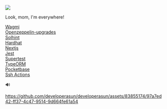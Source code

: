![](https://gh-hits.nomadcoders.workers.dev/view?username=developerasun)

Look, mom, I'm everywhere!

[Wagmi](https://github.com/wagmi-dev/wagmi/issues/1948) <br/>
[Openzeppelin-upgrades](https://github.com/OpenZeppelin/openzeppelin-upgrades/issues/623) <br/>
[Solhint](https://github.com/protofire/solhint/issues/354) <br/>
[Hardhat](https://github.com/NomicFoundation/hardhat/issues/3385) <br/>
[Nextjs](https://github.com/vercel/next.js/issues/49565) <br/>
[Jest](https://stackoverflow.com/questions/69164606/jest-cannot-log-after-tests-are-done-having-problems-on-import-of-functions) <br/>
[Supertest](https://github.com/mtbrault/nextjs-http-supertest/issues/12) <br/>
[TypeORM](https://github.com/typeorm/typeorm/issues/2797#issuecomment-2341067527) <br/>
[Pocketbase](https://github.com/pocketbase/pocketbase/issues/3903#issuecomment-2636337473) <br/>
[Ssh Actions](https://github.com/appleboy/ssh-action/issues/129)

🔊

https://github.com/developerasun/developerasun/assets/83855174/97a7ed42-ff37-4c47-9514-9d664fe61a54

